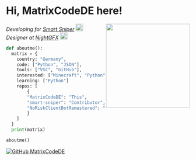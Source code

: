 <h1> Hi, MatrixCodeDE here!</h1>
<img align='right' src="https://cdn.discordapp.com/attachments/659130181692293174/975817933521563668/MatrixGFX_Logo.png" width="230">
<p><em>Developing for <a href="https://github.com/snipesmarter/smart-sniper">Smart Sniper</a> <img src="https://tenor.mom/view/puppy-eyes-sorry-funny-animals-puppy-dog-eyes-gif-14502312" width="20"></br>Designer at <a href="https://discord.gg/aMFnaFhrUR">NightGFX</a> <img src="https://images-ext-1.discordapp.net/external/WK-SFj1IE-uj853YouIV7VSApJVn1nXkylNPIgQhqmI/%3Fsize%3D1024/https/cdn.discordapp.com/icons/598211591560757249/b65cb6fd9ddf4604979788bc50c3ebf3.png" width="20"> 
</em></p>


```py
def aboutme():
  matrix = {
    country: "Germany",
    code: ["Python", "JSON"],
    tools: ["VSC", "GitHub"],
    interested: ["Minecraft", "Python", "APIs", "Design"],
    learning: ["Python"]
    repos: [
        {
        "MatrixCodeDE": "This",
        "smart-sniper": "Contributor",
        "NoRiskClientBotRemastered": "Ex Contributor until the end of NoRiskClient"
        }
    ]
  }
  print(matrix)

aboutme()
```

[![GitHub MatrixCodeDE](https://img.shields.io/github/followers/MatrixCodeDE?label=follow&style=social)](https://github.com/MatrixCodeDE)
